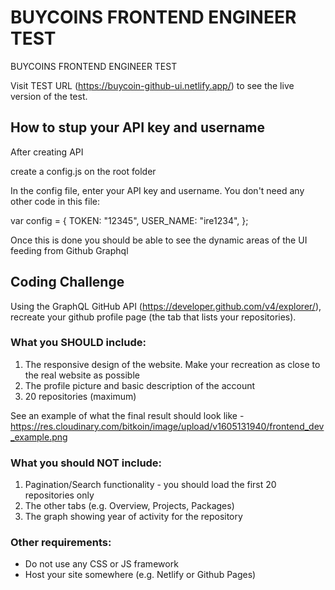 # BUYCOINS FRONTEND ENGINEER TEST

BUYCOINS FRONTEND ENGINEER TEST

Visit TEST URL (https://buycoin-github-ui.netlify.app/) to see the live version of the test.

## How to stup your API key and username ##

After creating API

create a config.js on the root folder

In the config file, enter your API key and username. You don't need any other code in this file:

var config = {
  TOKEN: "12345",
  USER_NAME: "ire1234",
};

Once this is done you should be able to see the dynamic areas of the UI feeding from Github Graphql


## Coding Challenge

Using the GraphQL GitHub API (https://developer.github.com/v4/explorer/), recreate your github profile page (the tab that lists your repositories). 

### What you SHOULD include:
1. The responsive design of the website. Make your recreation as close to the real website as possible
2. The profile picture and basic description of the account
3. 20 repositories (maximum)

See an example of what the final result should look like - https://res.cloudinary.com/bitkoin/image/upload/v1605131940/frontend_dev_example.png

### What you should NOT include:
1. Pagination/Search functionality - you should load the first 20 repositories only
2. The other tabs (e.g. Overview, Projects, Packages)
3. The graph showing year of activity for the repository

### Other requirements:
- Do not use any CSS or JS framework
- Host your site somewhere (e.g. Netlify or Github Pages)